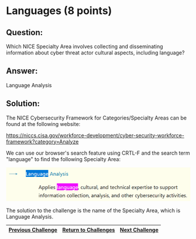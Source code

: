 # Languages (8 points)

## Question:

Which NICE Specialty Area involves collecting and disseminating information about cyber threat actor cultural aspects, including language?

## Answer:

Language Analysis

## Solution:

The NICE Cybersecurity Framework for Categories/Specialty Areas can be found at the following website:

https://niccs.cisa.gov/workforce-development/cyber-security-workforce-framework?category=Analyze

We can use our browser's search feature using CRTL-F and the search term "language" to find the following Specialty Area:

![nice-screenshot.png](nice-screenshot.png)

The solution to the challenge is the name of the Specialty Area, which is Language Analysis.

| [Previous Challenge](/Challenges/Analyze/2/README.md#top) | [Return to Challenges](/Challenges/../../../#modules) | [Next Challenge](/Challenges/Analyze/4/README.md#top) |
| :------- | :-----: | ------: |